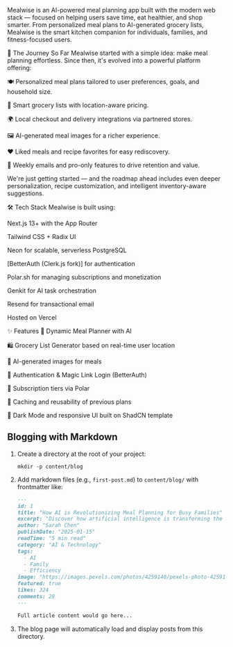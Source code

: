 Mealwise is an AI-powered meal planning app built with the modern web stack — focused on helping users save time, eat healthier, and shop smarter. From personalized meal plans to AI-generated grocery lists, Mealwise is the smart kitchen companion for individuals, families, and fitness-focused users.

🚀 The Journey So Far
Mealwise started with a simple idea: make meal planning effortless. Since then, it's evolved into a powerful platform offering:

🍽️ Personalized meal plans tailored to user preferences, goals, and household size.

🛒 Smart grocery lists with location-aware pricing.

🌍 Local checkout and delivery integrations via partnered stores.

🖼️ AI-generated meal images for a richer experience.

❤️ Liked meals and recipe favorites for easy rediscovery.

🧠 Weekly emails and pro-only features to drive retention and value.

We're just getting started — and the roadmap ahead includes even deeper personalization, recipe customization, and intelligent inventory-aware suggestions.

🛠 Tech Stack
Mealwise is built using:

Next.js 13+ with the App Router

Tailwind CSS + Radix UI

Neon for scalable, serverless PostgreSQL

[BetterAuth (Clerk.js fork)] for authentication

Polar.sh for managing subscriptions and monetization

Genkit for AI task orchestration

Resend for transactional email

Hosted on Vercel

✨ Features
📆 Dynamic Meal Planner with AI

🛍️ Grocery List Generator based on real-time user location

📸 AI-generated images for meals

🔐 Authentication & Magic Link Login (BetterAuth)

🧾 Subscription tiers via Polar

🧠 Caching and reusability of previous plans

🎨 Dark Mode and responsive UI built on ShadCN template

## Blogging with Markdown

1. Create a directory at the root of your project:
   ```
   mkdir -p content/blog
   ```
2. Add markdown files (e.g., `first-post.md`) to `content/blog/` with frontmatter like:
   ```markdown
   ---
   id: 1
   title: "How AI is Revolutionizing Meal Planning for Busy Families"
   excerpt: "Discover how artificial intelligence is transforming the way we approach meal planning, making it more personalized, efficient, and nutritious than ever before."
   author: "Sarah Chen"
   publishDate: "2025-01-15"
   readTime: "5 min read"
   category: "AI & Technology"
   tags:
     - AI
     - Family
     - Efficiency
   image: "https://images.pexels.com/photos/4259140/pexels-photo-4259140.jpeg?auto=compress&cs=tinysrgb&w=800"
   featured: true
   likes: 324
   comments: 28
   ---

   Full article content would go here...
   ```
3. The blog page will automatically load and display posts from this directory.